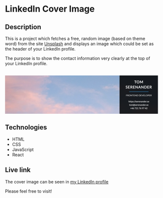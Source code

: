 # LinkedIn Cover Image

## Description

This is a project which fetches a free, random image (based on theme word) from the site [Unsplash](https://unsplash.com/) and displays an image which could be set as the header of your LinkedIn profile.

The purpose is to show the contact information very clearly at the top of your LinkedIn profile.

<br/>
<img src="cover-image.png" alt="Screenshot." width="800px"/>

## Technologies

-   HTML
-   CSS
-   JavaScript
-   React

## Live link

The cover image can be seen in
[my LinkedIn profile](https://www.linkedin.com/in/tom-serenander/)

Please feel free to visit!
